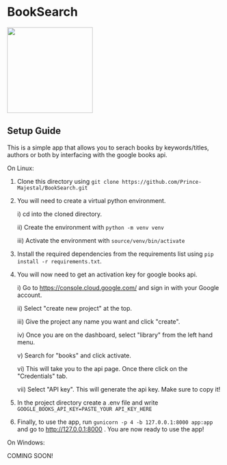 # BookSearch

<img src="https://github.com/user-attachments/assets/e986d188-b2f9-45a7-b40c-326a216c7e90" width=200 />


## Setup Guide
This is a simple app that allows you to serach books by keywords/titles, authors or both by interfacing with the google books api.

On Linux:

1) Clone this directory using `git clone https://github.com/Prince-Majestal/BookSearch.git`

2) You will need to create a virtual python environment.
	
 	i) cd into the cloned directory.

	ii) Create the environment with `python -m venv venv`

	iii) Activate the environment with `source/venv/bin/activate`

4) Install the required dependencies from the requirements list using `pip install -r requirements.txt`.

5) You will now need to get an activation key for google books api.

	i) Go to https://console.cloud.google.com/ and sign in with your Google account.

	ii) Select "create new project" at the top.

 	iii) Give the project any name you want and click "create".

	iv) Once you are on the dashboard, select "library" from the left hand menu.

 	v) Search for "books" and click activate.

 	vi) This will take you to the api page. Once there click on the "Credentials" tab.

 	vii) Select "API key". This will generate the api key. Make sure to copy it!

7) In the project directory create a .env file and write `GOOGLE_BOOKS_API_KEY=PASTE_YOUR API_KEY_HERE`

8) Finally, to use the app, run `gunicorn -p 4 -b 127.0.0.1:8000 app:app` and go to http://127.0.0.1:8000 . You are now ready to use the app! 


On Windows:

COMING SOON!
